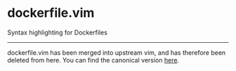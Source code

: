 dockerfile.vim
==============

Syntax highlighting for Dockerfiles

-------------------------------------------------------------------------------

dockerfile.vim has been merged into upstream vim, and has therefore been deleted
from here.  You can find the canonical version [here][1].

[1]: https://github.com/vim/vim/blob/master/runtime/syntax/dockerfile.vim
